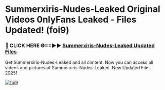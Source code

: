 # Summerxiris-Nudes-Leaked Original Videos 0nlyFans Leaked - Files Updated! (foi9)

<h3>🔴 CLICK HERE 🌐==►► <a href="https://tinyurl.com/4mcuefdz" rel="nofollow">Summerxiris-Nudes-Leaked Updated Files</a></h3>

Get Summerxiris-Nudes-Leaked and all content. Now you can access all videos and pictures of Summerxiris-Nudes-Leaked. New Updated Files 2025!

[![foi9](https://i.imgur.com/StAQSOY.gif)](https://tinyurl.com/4mcuefdz)

